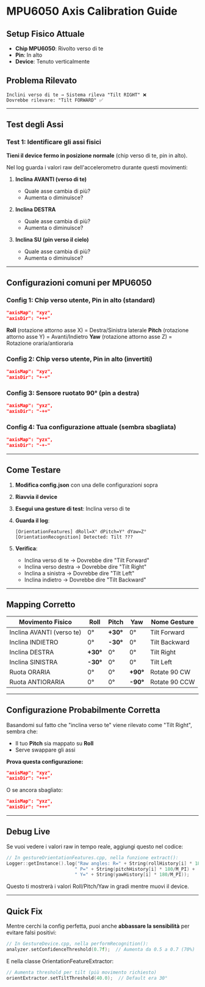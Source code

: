 # MPU6050 Axis Calibration Guide

## Setup Fisico Attuale
- **Chip MPU6050**: Rivolto verso di te
- **Pin**: In alto
- **Device**: Tenuto verticalmente

## Problema Rilevato
```
Inclini verso di te → Sistema rileva "Tilt RIGHT" ❌
Dovrebbe rilevare: "Tilt FORWARD" ✅
```

---

## Test degli Assi

### Test 1: Identificare gli assi fisici

**Tieni il device fermo in posizione normale** (chip verso di te, pin in alto).

Nel log guarda i valori raw dell'accelerometro durante questi movimenti:

1. **Inclina AVANTI (verso di te)**
   - Quale asse cambia di più?
   - Aumenta o diminuisce?

2. **Inclina DESTRA**
   - Quale asse cambia di più?
   - Aumenta o diminuisce?

3. **Inclina SU (pin verso il cielo)**
   - Quale asse cambia di più?
   - Aumenta o diminuisce?

---

## Configurazioni comuni per MPU6050

### Config 1: Chip verso utente, Pin in alto (standard)
```json
"axisMap": "xyz",
"axisDir": "+++"
```

**Roll** (rotazione attorno asse X) = Destra/Sinistra laterale
**Pitch** (rotazione attorno asse Y) = Avanti/Indietro
**Yaw** (rotazione attorno asse Z) = Rotazione oraria/antioraria

### Config 2: Chip verso utente, Pin in alto (invertiti)
```json
"axisMap": "xyz",
"axisDir": "+-+"
```

### Config 3: Sensore ruotato 90° (pin a destra)
```json
"axisMap": "yxz",
"axisDir": "-++"
```

### Config 4: Tua configurazione attuale (sembra sbagliata)
```json
"axisMap": "yzx",
"axisDir": "-+-"
```

---

## Come Testare

1. **Modifica config.json** con una delle configurazioni sopra
2. **Riavvia il device**
3. **Esegui una gesture di test**: Inclina verso di te
4. **Guarda il log**:
   ```
   [OrientationFeatures] dRoll=X° dPitch=Y° dYaw=Z°
   [OrientationRecognition] Detected: Tilt ???
   ```

5. **Verifica**:
   - Inclina verso di te → Dovrebbe dire "Tilt Forward"
   - Inclina verso destra → Dovrebbe dire "Tilt Right"
   - Inclina a sinistra → Dovrebbe dire "Tilt Left"
   - Inclina indietro → Dovrebbe dire "Tilt Backward"

---

## Mapping Corretto

| Movimento Fisico | Roll | Pitch | Yaw | Nome Gesture |
|------------------|------|-------|-----|--------------|
| Inclina AVANTI (verso te) | 0° | **+30°** | 0° | Tilt Forward |
| Inclina INDIETRO | 0° | **-30°** | 0° | Tilt Backward |
| Inclina DESTRA | **+30°** | 0° | 0° | Tilt Right |
| Inclina SINISTRA | **-30°** | 0° | 0° | Tilt Left |
| Ruota ORARIA | 0° | 0° | **+90°** | Rotate 90 CW |
| Ruota ANTIORARIA | 0° | 0° | **-90°** | Rotate 90 CCW |

---

## Configurazione Probabilmente Corretta

Basandomi sul fatto che "inclina verso te" viene rilevato come "Tilt Right", sembra che:
- Il tuo **Pitch** sia mappato su **Roll**
- Serve swappare gli assi

**Prova questa configurazione:**

```json
"axisMap": "xyz",
"axisDir": "+++"
```

O se ancora sbagliato:

```json
"axisMap": "yxz",
"axisDir": "+++"
```

---

## Debug Live

Se vuoi vedere i valori raw in tempo reale, aggiungi questo nel codice:

```cpp
// In gestureOrientationFeatures.cpp, nella funzione extract():
Logger::getInstance().log("Raw angles: R=" + String(rollHistory[i] * 180/M_PI) +
                         " P=" + String(pitchHistory[i] * 180/M_PI) +
                         " Y=" + String(yawHistory[i] * 180/M_PI));
```

Questo ti mostrerà i valori Roll/Pitch/Yaw in gradi mentre muovi il device.

---

## Quick Fix

Mentre cerchi la config perfetta, puoi anche **abbassare la sensibilità** per evitare falsi positivi:

```cpp
// In GestureDevice.cpp, nella performRecognition():
analyzer.setConfidenceThreshold(0.7f);  // Aumenta da 0.5 a 0.7 (70%)
```

E nella classe OrientationFeatureExtractor:

```cpp
// Aumenta threshold per tilt (più movimento richiesto)
orientExtractor.setTiltThreshold(40.0);  // Default era 30°
```
